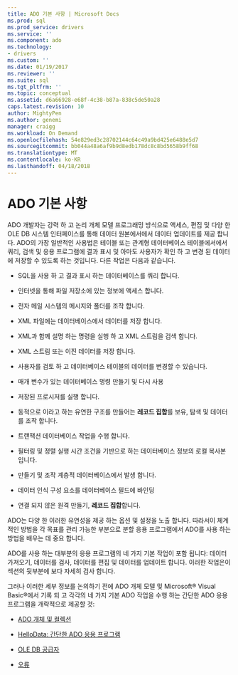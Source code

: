 ```yaml
---
title: ADO 기본 사항 | Microsoft Docs
ms.prod: sql
ms.prod_service: drivers
ms.service: ''
ms.component: ado
ms.technology:
- drivers
ms.custom: ''
ms.date: 01/19/2017
ms.reviewer: ''
ms.suite: sql
ms.tgt_pltfrm: ''
ms.topic: conceptual
ms.assetid: d6a66928-e68f-4c38-b87a-838c5de50a28
caps.latest.revision: 10
author: MightyPen
ms.author: genemi
manager: craigg
ms.workload: On Demand
ms.openlocfilehash: 54e829ed3c28702144c64c49a9bd425e6488e5d7
ms.sourcegitcommit: bb044a48a6af9b9d8edb178dc8c8bd5658b9ff68
ms.translationtype: MT
ms.contentlocale: ko-KR
ms.lasthandoff: 04/18/2018
---
```

# <a name="ado-fundamentals"></a>ADO 기본 사항
ADO 개발자는 강력 하 고 논리 개체 모델 프로그래밍 방식으로 액세스, 편집 및 다양 한 OLE DB 시스템 인터페이스를 통해 데이터 원본에서에서 데이터 업데이트를 제공 합니다. ADO의 가장 일반적인 사용법은 테이블 또는 관계형 데이터베이스 테이블에서에서 쿼리, 검색 및 응용 프로그램에 결과 표시 및 아마도 사용자가 확인 하 고 변경 된 데이터에 저장할 수 있도록 하는 것입니다. 다른 작업은 다음과 같습니다.  
  
-   SQL을 사용 하 고 결과 표시 하는 데이터베이스를 쿼리 합니다.  
  
-   인터넷을 통해 파일 저장소에 있는 정보에 액세스 합니다.  
  
-   전자 메일 시스템의 메시지와 폴더를 조작 합니다.  
  
-   XML 파일에는 데이터베이스에서 데이터를 저장 합니다.  
  
-   XML과 함께 설명 하는 명령을 실행 하 고 XML 스트림을 검색 합니다.  
  
-   XML 스트림 또는 이진 데이터를 저장 합니다.  
  
-   사용자를 검토 하 고 데이터베이스 테이블의 데이터를 변경할 수 있습니다.  
  
-   매개 변수가 있는 데이터베이스 명령 만들기 및 다시 사용  
  
-   저장된 프로시저를 실행 합니다.  
  
-   동적으로 이라고 하는 유연한 구조를 만들어는 **레코드 집합**를 보유, 탐색 및 데이터를 조작 합니다.  
  
-   트랜잭션 데이터베이스 작업을 수행 합니다.  
  
-   필터링 및 정렬 실행 시간 조건을 기반으로 하는 데이터베이스 정보의 로컬 복사본입니다.  
  
-   만들기 및 조작 계층적 데이터베이스에서 발생 합니다.  
  
-   데이터 인식 구성 요소를 데이터베이스 필드에 바인딩  
  
-   연결 되지 않은 원격 만들기, **레코드 집합**합니다.  
  
 ADO는 다양 한 이러한 유연성을 제공 하는 옵션 및 설정을 노출 합니다. 따라서이 체계적인 방법을 각 목표를 관리 가능한 부분으로 분할 응용 프로그램에서 ADO를 사용 하는 방법을 배우는 데 중요 합니다.  
  
 ADO를 사용 하는 대부분의 응용 프로그램의 네 가지 기본 작업이 포함 됩니다: 데이터 가져오기, 데이터를 검사, 데이터를 편집 및 데이터를 업데이트 합니다. 이러한 작업은이 섹션의 뒷부분에 보다 자세히 검사 합니다.  
  
 그러나 이러한 세부 정보를 논의하기 전에 ADO 개체 모델 및 Microsoft® Visual Basic®에서 기록 되 고 각각의 네 가지 기본 ADO 작업을 수행 하는 간단한 ADO 응용 프로그램을 개략적으로 제공할 것:  
  
-   [ADO 개체 및 컬렉션](../../../ado/guide/data/ado-objects-and-collections.md)  
  
-   [HelloData: 간단한 ADO 응용 프로그램](../../../ado/guide/data/hellodata-a-simple-ado-application.md)  
  
-   [OLE DB 공급자](../../../ado/guide/data/ole-db-providers-ado.md)  
  
-   [오류](../../../ado/guide/data/errors-ado.md)
